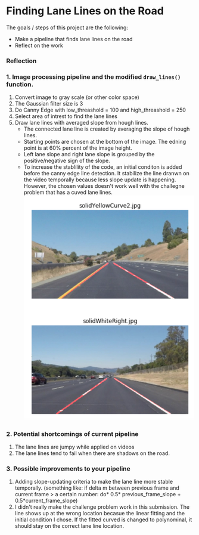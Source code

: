 # Finding Lane Lines on the Road

The goals / steps of this project are the following:
* Make a pipeline that finds lane lines on the road
* Reflect on the work

### Reflection

### 1. Image processing pipeline and the modified `draw_lines()` function.

1. Convert image to gray scale (or other color space)
2. The Gaussian filter size is 3
3. Do Canny Edge with low_threashold = 100 and high_threashold = 250
4. Select area of intrest to find the lane lines
5. Draw lane lines with averaged slope from hough lines. 
    * The connected lane line is created by averaging the slope of hough lines. 
    * Starting points are chosen at the bottom of the image. The edning point is at 60% percent of the image height. 
    * Left lane slope and right lane slope is grouped by the positive/negative sign of the slope.
    * To increase the stablility of the code, an initial conditon is added before the canny edge line detection. It stabilize the line dranwn on the video temporally because less slope update is happening. However, the chosen values doesn't work well with the challegne problem that has a cuved lane lines.
![Image1](pic.png)



### 2. Potential shortcomings of current pipeline

1. The lane lines are jumpy while applied on videos
2. The lane lines tend to fail when there are shadows on the road. 



### 3. Possible improvements to your pipeline

1. Adding slope-updating criteria to make the lane line more stable temporally. (something like: if delta m between previous frame and current frame > a certain number: do* 0.5* previous_frame_slope + 0.5*current_frame_slope)
2. I didn't really make the challenge problem work in this submission. The line shows up at the wrong location becasue the linear fitting and the initial condition I chose. If the fitted curved is changed to polynominal, it should stay on the correct lane line location. 

